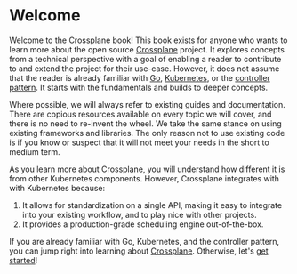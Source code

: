 # Welcome

Welcome to the Crossplane book! This book exists for anyone who wants to learn
more about the open source [Crossplane](https://crossplane.io) project. It
explores concepts from a technical perspective with a goal of enabling a reader
to contribute to and extend the project for their use-case. However, it does not
assume that the reader is already familiar with [Go](https://golang.org/),
[Kubernetes](https://kubernetes.io/), or the [controller
pattern](https://kubernetes.io/docs/concepts/architecture/controller/#controller-pattern).
It starts with the fundamentals and builds to deeper concepts.

Where possible, we will always refer to existing guides and documentation. There
are copious resources available on every topic we will cover, and there is no
need to re-invent the wheel. We take the same stance on using existing
frameworks and libraries. The only reason not to use existing code is if you
know or suspect that it will not meet your needs in the short to medium term.

As you learn more about Crossplane, you will understand how different it is from
other Kubernetes components. However, Crossplane integrates with with Kubernetes
because:

1. It allows for standardization on a single API, making it easy to integrate
   into your existing workflow, and to play nice with other projects.
2. It provides a production-grade scheduling engine out-of-the-box.

If you are already familiar with Go, Kubernetes, and the controller pattern, you
can jump right into learning about [Crossplane](crossplane/crossplane.md).
Otherwise, let's [get started](go/go.md)!